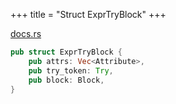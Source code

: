 +++
title = "Struct ExprTryBlock"
+++

[docs.rs](https://docs.rs/syn/latest/syn/struct.ExprTryBlock.html)

```rust
pub struct ExprTryBlock {
    pub attrs: Vec<Attribute>,
    pub try_token: Try,
    pub block: Block,
}
```
